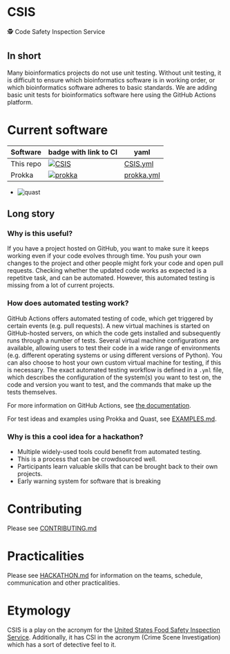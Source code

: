 # CSIS
:detective: Code Safety Inspection Service

## In short

Many bioinformatics projects do not use unit testing.
Without unit testing, it is difficult to ensure which bioinformatics software is in working order,
 or which bioinformatics software adheres to basic standards.
We are adding basic unit tests for bioinformatics software here using the GitHub Actions platform.

# Current software

| Software | badge with link to CI | yaml |
|----------|-----------------------|------|
| This repo| [![CSIS](https://github.com/lskatz/CSIS/workflows/CSIS/badge.svg)](https://github.com/lskatz/CSIS/actions?query=workflow%3ACSIS) | [CSIS.yml](/.github/workflow/CSIS.yml) |
| Prokka   | [![prokka](https://github.com/lskatz/CSIS/workflows/prokka/badge.svg)](https://github.com/lskatz/CSIS/actions?query=workflow%3Aprokka) | [prokka.yml](/.github/workflow/prokka.yml) |
* ![quast](https://github.com/lskatz/CSIS/workflows/quast/badge.svg)

## Long story

### Why is this useful?

If you have a project hosted on GitHub, you want to make sure it keeps working even if your code evolves through time. 
You push your own changes to the project and other people might fork your code and open pull requests. 
Checking whether the updated code works as expected is a repetitve task, and can be automated. 
However, this automated testing is missing from a lot of current projects.

### How does automated testing work?

GitHub Actions offers automated testing of code, which get triggered by certain events (e.g. pull requests). 
A new virtual machines is started on GitHub-hosted servers, on which the code gets installed and subsequently runs through a number of tests. 
Several virtual machine configurations are available, allowing users to test their code in a wide range of environments
(e.g. different operating systems or using different versions of Python). 
You can also choose to host your own custom virtual machine for testing, if this is necessary. 
The exact automated testing workflow is defined in a `.yml` file, which describes the configuration of the system(s) you want to test on,
the code and version you want to test, and the commands that make up the tests themselves. 

For more information on GitHub Actions, see [the documentation](https://docs.github.com/en/free-pro-team@latest/actions).

For test ideas and examples using Prokka and Quast, see [EXAMPLES.md](EXAMPLES.md).

### Why is this a cool idea for a hackathon?

* Multiple widely-used tools could benefit from automated testing.
* This is a process that can be crowdsourced well. 
* Participants learn valuable skills that can be brought back to their own projects. 
* Early warning system for software that is breaking

# Contributing

Please see [CONTRIBUTING.md](CONTRIBUTING.md)

# Practicalities

Please see [HACKATHON.md](HACKATHON.md) for information on the teams, schedule, communication and other practicalities.

# Etymology

CSIS is a play on the acronym for the [United States Food Safety Inspection Service](https://www.fsis.usda.gov).
Additionally, it has CSI in the acronym (Crime Scene Investigation) which has a sort of detective feel to it.
